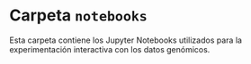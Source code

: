 # Carpeta `notebooks`

Esta carpeta contiene los Jupyter Notebooks utilizados para la experimentación interactiva con los datos genómicos.